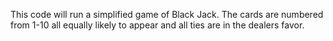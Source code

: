 This code will run a simplified game of Black Jack. The cards are numbered from 1-10 all equally likely to appear and all ties are in the dealers favor. 
